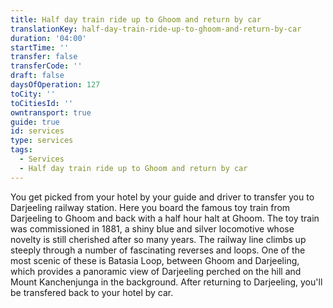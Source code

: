 ```yaml
---
title: Half day train ride up to Ghoom and return by car
translationKey: half-day-train-ride-up-to-ghoom-and-return-by-car
duration: '04:00'
startTime: ''
transfer: false
transferCode: ''
draft: false
daysOfOperation: 127
toCity: ''
toCitiesId: ''
owntransport: true
guide: true
id: services
type: services
tags:
  - Services
  - Half day train ride up to Ghoom and return by car
---
```

You get picked from your hotel by your guide and driver to transfer you to Darjeeling railway station. Here you board the famous toy train from Darjeeling to Ghoom and back with a half hour halt at Ghoom. The toy train was commissioned in 1881, a shiny blue and silver locomotive whose novelty is still cherished after so many years. The railway line climbs up steeply through a number of fascinating reverses and loops. One of the most scenic of these is Batasia Loop, between Ghoom and Darjeeling, which provides a panoramic view of Darjeeling perched on the hill and Mount Kanchenjunga in the background. After returning to Darjeeling, you'll be transfered back to your hotel by car.